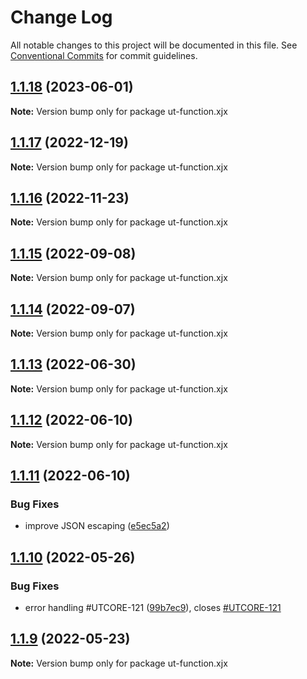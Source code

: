 # Change Log

All notable changes to this project will be documented in this file.
See [Conventional Commits](https://conventionalcommits.org) for commit guidelines.

## [1.1.18](https://github.com/softwaregroup-bg/ut-function/compare/ut-function.console-table@1.1.1...ut-function.xjx@1.1.18) (2023-06-01)

**Note:** Version bump only for package ut-function.xjx





## [1.1.17](https://github.com/softwaregroup-bg/ut-function/compare/ut-function.transform@1.3.0...ut-function.xjx@1.1.17) (2022-12-19)

**Note:** Version bump only for package ut-function.xjx





## [1.1.16](https://github.com/softwaregroup-bg/ut-function/compare/ut-function.common-joi@1.9.1...ut-function.xjx@1.1.16) (2022-11-23)

**Note:** Version bump only for package ut-function.xjx





## [1.1.15](https://github.com/softwaregroup-bg/ut-function/compare/ut-function.xml2json@1.1.13...ut-function.xjx@1.1.15) (2022-09-08)

**Note:** Version bump only for package ut-function.xjx





## [1.1.14](https://github.com/softwaregroup-bg/ut-function/compare/ut-function.common-joi@1.7.5...ut-function.xjx@1.1.14) (2022-09-07)

**Note:** Version bump only for package ut-function.xjx





## [1.1.13](https://github.com/softwaregroup-bg/ut-function/compare/ut-function.xml2json@1.1.11...ut-function.xjx@1.1.13) (2022-06-30)

**Note:** Version bump only for package ut-function.xjx





## [1.1.12](https://github.com/softwaregroup-bg/ut-function/compare/ut-function.xml2json@1.1.10...ut-function.xjx@1.1.12) (2022-06-10)

**Note:** Version bump only for package ut-function.xjx





## [1.1.11](https://github.com/softwaregroup-bg/ut-function/compare/ut-function.common-joi@1.7.2...ut-function.xjx@1.1.11) (2022-06-10)


### Bug Fixes

* improve JSON escaping ([e5ec5a2](https://github.com/softwaregroup-bg/ut-function/commit/e5ec5a22f7f4e29326b67cf43974c897ac529f5a))





## [1.1.10](https://github.com/softwaregroup-bg/ut-function/compare/ut-function.cbc@1.1.6...ut-function.xjx@1.1.10) (2022-05-26)


### Bug Fixes

* error handling #UTCORE-121 ([99b7ec9](https://github.com/softwaregroup-bg/ut-function/commit/99b7ec922904bb96d9a5e9282ae21f5af6a732d3)), closes [#UTCORE-121](https://github.com/softwaregroup-bg/ut-function/issues/UTCORE-121)





## [1.1.9](https://github.com/softwaregroup-bg/ut-function/compare/ut-function.capture-hapi@1.1.3...ut-function.xjx@1.1.9) (2022-05-23)

**Note:** Version bump only for package ut-function.xjx

